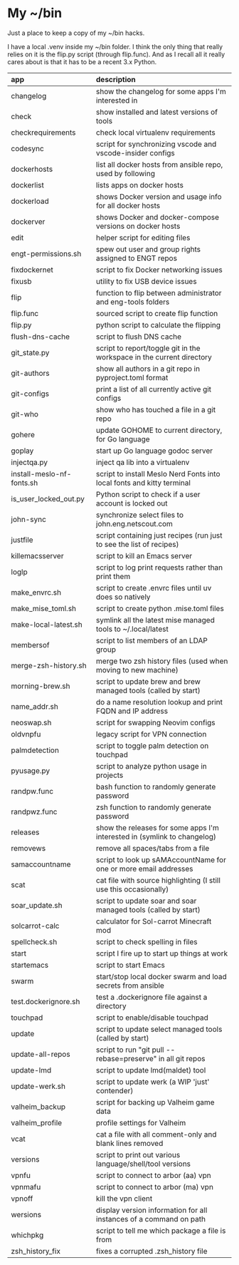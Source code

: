# My ~/bin

Just a place to keep a copy of my ~/bin hacks.

I have a local .venv inside my ~/bin folder.  I think the only thing that really
relies on it is the flip.py script (through flip.func).  And as I recall all it
really cares about is that it has to be a recent 3.x Python.

| app                       | description                                                              |
| :------------------------ | :----------------------------------------------------------------------- |
| changelog                 | show the changelog for some apps I'm interested in                       |
| check                     | show installed and latest versions of tools                              |
| checkrequirements         | check local virtualenv requirements                                      |
| codesync                  | script for synchronizing vscode and vscode-insider configs               |
| dockerhosts               | list all docker hosts from ansible repo, used by following               |
| dockerlist                | lists apps on docker hosts                                               |
| dockerload                | shows Docker version and usage info for all docker hosts                 |
| dockerver                 | shows Docker and docker-compose versions on docker hosts                 |
| edit                      | helper script for editing files                                          |
| engt-permissions.sh       | spew out user and group rights assigned to ENGT repos                    |
| fixdockernet              | script to fix Docker networking issues                                   |
| fixusb                    | utility to fix USB device issues                                         |
| flip                      | function to flip between administrator and eng-tools folders             |
| flip.func                 | sourced script to create flip function                                   |
| flip.py                   | python script to calculate the flipping                                  |
| flush-dns-cache           | script to flush DNS cache                                                |
| git_state.py              | script to report/toggle git in the workspace in the current directory    |
| git-authors               | show all authors in a git repo in pyproject.toml format                  |
| git-configs               | print a list of all currently active git configs                         |
| git-who                   | show who has touched a file in a git repo                                |
| gohere                    | update GOHOME to current directory, for Go language                      |
| goplay                    | start up Go language godoc server                                        |
| injectqa.py               | inject qa lib into a virtualenv                                          |
| install-meslo-nf-fonts.sh | script to install Meslo Nerd Fonts into local fonts and kitty terminal   |
| is_user_locked_out.py     | Python script to check if a user account is locked out                   |
| john-sync                 | synchronize select files to john.eng.netscout.com                        |
| justfile                  | script containing just recipes (run just to see the list of recipes)     |
| killemacsserver           | script to kill an Emacs server                                           |
| loglp                     | script to log print requests rather than print them                      |
| make_envrc.sh             | script to create .envrc files until uv does so natively                  |
| make_mise_toml.sh         | script to create python .mise.toml files                                 |
| make-local-latest.sh      | symlink all the latest mise managed tools to ~/.local/latest             |
| membersof                 | script to list members of an LDAP group                                  |
| merge-zsh-history.sh      | merge two zsh history files (used when moving to new machine)            |
| morning-brew.sh           | script to update brew and brew managed tools (called by start)           |
| name_addr.sh              | do a name resolution lookup and print FQDN and IP address                |
| neoswap.sh                | script for swapping Neovim configs                                       |
| oldvnpfu                  | legacy script for VPN connection                                         |
| palmdetection             | script to toggle palm detection on touchpad                              |
| pyusage.py                | script to analyze python usage in projects                               |
| randpw.func               | bash function to randomly generate password                              |
| randpwz.func              | zsh function to randomly generate password                               |
| releases                  | show the releases for some apps I'm interested in (symlink to changelog) |
| removews                  | remove all spaces/tabs from a file                                       |
| samaccountname            | script to look up sAMAccountName for one or more email addresses         |
| scat                      | cat file with source highlighting (I still use this occasionally)        |
| soar_update.sh            | script to update soar and soar managed tools (called by start)           |
| solcarrot-calc            | calculator for Sol-carrot Minecraft mod                                  |
| spellcheck.sh             | script to check spelling in files                                        |
| start                     | script I fire up to start up things at work                              |
| startemacs                | script to start Emacs                                                    |
| swarm                     | start/stop local docker swarm and load secrets from ansible              |
| test.dockerignore.sh      | test a .dockerignore file against a directory                            |
| touchpad                  | script to enable/disable touchpad                                        |
| update                    | script to update select managed tools (called by start)                  |
| update-all-repos          | script to run "git pull --rebase=preserve" in all git repos              |
| update-lmd                | script to update lmd(maldet) tool                                        |
| update-werk.sh            | script to update werk (a WIP 'just' contender)                           |
| valheim_backup            | script for backing up Valheim game data                                  |
| valheim_profile           | profile settings for Valheim                                             |
| vcat                      | cat a file with all comment-only and blank lines removed                 |
| versions                  | script to print out various language/shell/tool versions                 |
| vpnfu                     | script to connect to arbor (aa) vpn                                      |
| vpnmafu                   | script to connect to arbor (ma) vpn                                      |
| vpnoff                    | kill the vpn client                                                      |
| wersions                  | display version information for all instances of a command on path       |
| whichpkg                  | script to tell me which package a file is from                           |
| zsh_history_fix           | fixes a corrupted .zsh_history file                                      |
